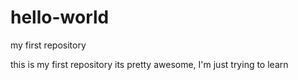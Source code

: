 # hello-world
my first repository

this is my first repository its pretty awesome, I'm just trying to learn
